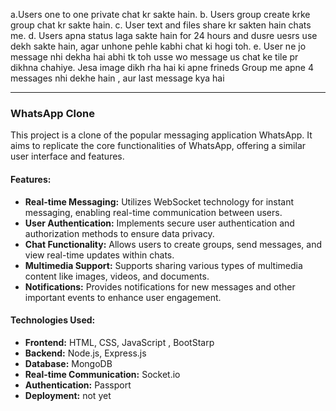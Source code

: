 
a.Users one to one private chat kr sakte hain.
b. Users group create krke group chat kr sakte hain.
c. User text and files share kr sakten hain chats me.
d. Users apna status laga sakte hain for 24 hours and dusre uesrs use
dekh sakte hain, agar unhone pehle kabhi chat ki hogi toh.
e. User ne jo message nhi dekha hai abhi tk toh usse wo message us 
chat ke tile pr dikhna chahiye. Jesa image dikh rha hai ki apne 
frineds Group me apne 4 messages nhi dekhe hain , aur last message kya hai

--------------------------------------------------------------
### WhatsApp Clone

This project is a clone of the popular messaging application WhatsApp. It aims to replicate the core functionalities of WhatsApp, offering a similar user interface and features.

#### Features:

- **Real-time Messaging:** Utilizes WebSocket technology for instant messaging, enabling real-time communication between users.
- **User Authentication:** Implements secure user authentication and authorization methods to ensure data privacy.
- **Chat Functionality:** Allows users to create groups, send messages, and view real-time updates within chats.
- **Multimedia Support:** Supports sharing various types of multimedia content like images, videos, and documents.
- **Notifications:** Provides notifications for new messages and other important events to enhance user engagement.

#### Technologies Used:

- **Frontend:** HTML, CSS, JavaScript , BootStarp
- **Backend:** Node.js, Express.js
- **Database:** MongoDB
- **Real-time Communication:** Socket.io
- **Authentication:** Passport
- **Deployment:** not yet

